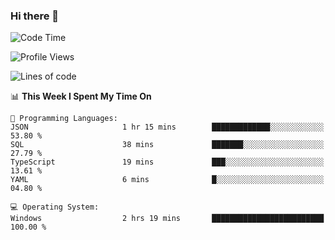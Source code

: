 ### Hi there 👋
<!--START_SECTION:waka-->
![Code Time](http://img.shields.io/badge/Code%20Time-209%20hrs%2058%20mins-blue)

![Profile Views](http://img.shields.io/badge/Profile%20Views-0-blue)

![Lines of code](https://img.shields.io/badge/From%20Hello%20World%20I%27ve%20Written-1.0%20million%20lines%20of%20code-blue)

📊 **This Week I Spent My Time On** 

```text
💬 Programming Languages: 
JSON                     1 hr 15 mins        █████████████░░░░░░░░░░░░   53.80 % 
SQL                      38 mins             ███████░░░░░░░░░░░░░░░░░░   27.79 % 
TypeScript               19 mins             ███░░░░░░░░░░░░░░░░░░░░░░   13.61 % 
YAML                     6 mins              █░░░░░░░░░░░░░░░░░░░░░░░░   04.80 % 

💻 Operating System: 
Windows                  2 hrs 19 mins       █████████████████████████   100.00 % 
```


<!--END_SECTION:waka-->
<!--
**AnimeruFR/AnimeruFR** is a ✨ _special_ ✨ repository because its `README.md` (this file) appears on your GitHub profile.

Here are some ideas to get you started:

- 🔭 I’m currently working on ...
- 🌱 I’m currently learning ...
- 👯 I’m looking to collaborate on ...
- 🤔 I’m looking for help with ...
- 💬 Ask me about ...
- 📫 How to reach me: ...
- 😄 Pronouns: ...
- ⚡ Fun fact: ...
-->
